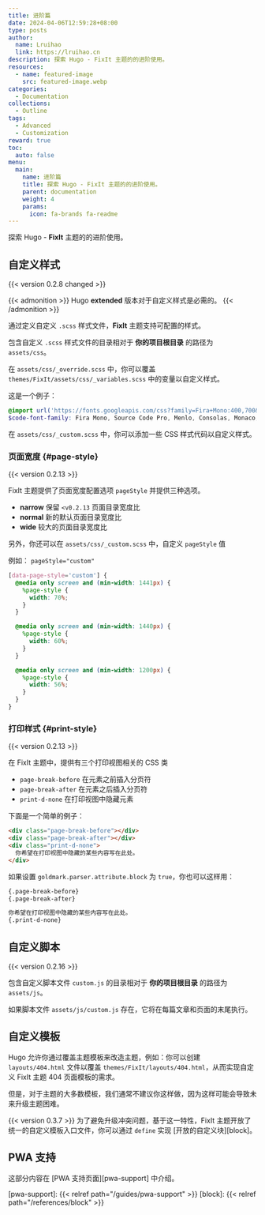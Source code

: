 ```yaml
---
title: 进阶篇
date: 2024-04-06T12:59:28+08:00
type: posts
author:
  name: Lruihao
  link: https://lruihao.cn
description: 探索 Hugo - FixIt 主题的的进阶使用。
resources:
  - name: featured-image
    src: featured-image.webp
categories:
  - Documentation
collections:
  - Outline
tags:
  - Advanced
  - Customization
reward: true
toc:
  auto: false
menu:
  main:
    name: 进阶篇
    title: 探索 Hugo - FixIt 主题的的进阶使用。
    parent: documentation
    weight: 4
    params:
      icon: fa-brands fa-readme
---
```

<!-- markdownlint-disable-file MD052 -->
探索 Hugo - **FixIt** 主题的的进阶使用。

<!--more-->

## 自定义样式

{{< version 0.2.8 changed >}}

{{< admonition >}}
Hugo **extended** 版本对于自定义样式是必需的。
{{< /admonition >}}

通过定义自定义 `.scss` 样式文件，**FixIt** 主题支持可配置的样式。

包含自定义 `.scss` 样式文件的目录相对于 **你的项目根目录** 的路径为 `assets/css`。

在 `assets/css/_override.scss` 中，你可以覆盖 `themes/FixIt/assets/css/_variables.scss` 中的变量以自定义样式。

这是一个例子：

```scss
@import url('https://fonts.googleapis.com/css?family=Fira+Mono:400,700&display=swap&subset=latin-ext');
$code-font-family: Fira Mono, Source Code Pro, Menlo, Consolas, Monaco, monospace;
```

在 `assets/css/_custom.scss` 中，你可以添加一些 CSS 样式代码以自定义样式。

### 页面宽度 {#page-style}

{{< version 0.2.13 >}}

FixIt 主题提供了页面宽度配置选项 `pageStyle` 并提供三种选项。

- **narrow** 保留 `<v0.2.13` 页面目录宽度比
- **normal** 新的默认页面目录宽度比
- **wide** 较大的页面目录宽度比

另外，你还可以在 `assets/css/_custom.scss` 中，自定义 `pageStyle` 值

例如： `pageStyle="custom"`

```scss
[data-page-style='custom'] {
  @media only screen and (min-width: 1441px) {
    %page-style {
      width: 70%;
    }
  }

  @media only screen and (min-width: 1440px) {
    %page-style {
      width: 60%;
    }
  }

  @media only screen and (min-width: 1200px) {
    %page-style {
      width: 56%;
    }
  }
}
```

### 打印样式 {#print-style}

{{< version 0.2.13 >}}

在 FixIt 主题中，提供有三个打印视图相关的 CSS 类

- `page-break-before` 在元素之前插入分页符
- `page-break-after` 在元素之后插入分页符
- `print-d-none` 在打印视图中隐藏元素

下面是一个简单的例子：

```html
<div class="page-break-before"></div>
<div class="page-break-after"></div>
<div class="print-d-none">
  你希望在打印视图中隐藏的某些内容写在此处。
</div>
```

如果设置 `goldmark.parser.attribute.block` 为 `true`，你也可以这样用：

```markdown
{.page-break-before}
{.page-break-after}

你希望在打印视图中隐藏的某些内容写在此处。
{.print-d-none}
```

## 自定义脚本

{{< version 0.2.16 >}}

包含自定义脚本文件 `custom.js` 的目录相对于 **你的项目根目录** 的路径为 `assets/js`。

如果脚本文件 `assets/js/custom.js` 存在，它将在每篇文章和页面的末尾执行。

## 自定义模板

Hugo 允许你通过覆盖主题模板来改造主题，例如：你可以创建 `layouts/404.html` 文件以覆盖 `themes/FixIt/layouts/404.html`，从而实现自定义 FixIt 主题 404 页面模板的需求。

但是，对于主题的大多数模板，我们通常不建议你这样做，因为这样可能会导致未来升级主题困难。

{{< version 0.3.7 >}} 为了避免升级冲突问题，基于这一特性，FixIt 主题开放了统一的自定义模板入口文件，你可以通过 `define` 实现 [开放的自定义块][block]。

## PWA 支持

这部分内容在 [PWA 支持页面][pwa-support] 中介绍。

<!-- link reference definition -->
[pwa-support]: {{< relref path="/guides/pwa-support" >}}
[block]: {{< relref path="/references/block" >}}
